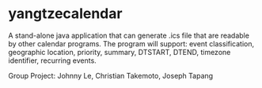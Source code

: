 # yangtzecalendar
A stand-alone java application that can generate .ics file that are readable by other calendar programs. 
The program will support: event classification, geographic location, priority, summary, DTSTART, DTEND, 
timezone identifier, recurring events.

Group Project: Johnny Le, Christian Takemoto, Joseph Tapang
